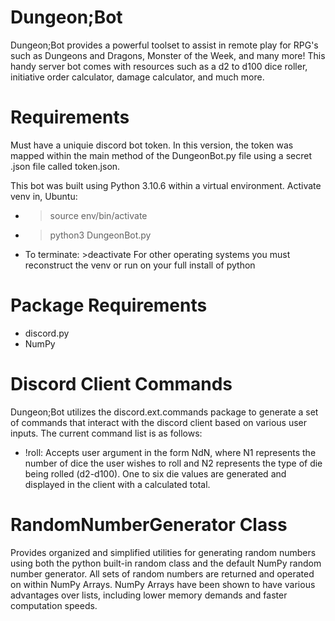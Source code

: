 # Dungeon;Bot
Dungeon;Bot provides a powerful toolset to assist in remote play for RPG's such as Dungeons and Dragons, Monster of the Week, and many more! This handy server bot comes with resources such as a d2 to d100 dice roller, initiative order calculator, damage calculator, and much more.

# Requirements
Must have a uniquie discord bot token. In this version, the token was mapped within the main method of the DungeonBot.py file using a secret .json file called token.json.

This bot was built using Python 3.10.6 within a virtual environment. Activate venv in,
Ubuntu:
 - >source env/bin/activate
 - >python3 DungeonBot.py
 - To terminate: >deactivate
For other operating systems you must reconstruct the venv or run on your full install of python

# Package Requirements
 - discord.py
 - NumPy
 
# Discord Client Commands
Dungeon;Bot utilizes the discord.ext.commands package to generate a set of commands that interact with the discord client based on various user inputs. The current command list is as follows:
 - !roll: Accepts user argument in the form NdN, where N1 represents the number of dice the user wishes to roll and N2 represents the type of die being rolled (d2-d100). One to six die values are generated and displayed in the client with a calculated total.

# RandomNumberGenerator Class
Provides organized and simplified utilities for generating random numbers using both the python built-in random class and the default NumPy random number generator. All sets of random numbers are returned and operated on within NumPy Arrays. NumPy Arrays have been shown to have various advantages over lists, including lower memory demands and faster computation speeds. 
